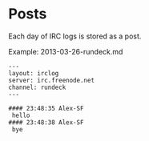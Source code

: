 # Posts

Each day of IRC logs is stored as a post.

Example: 2013-03-26-rundeck.md
```
---
layout: irclog
server: irc.freenode.net
channel: rundeck
---

#### 23:48:35 Alex-SF
 hello
#### 23:48:38 Alex-SF
 bye
```

